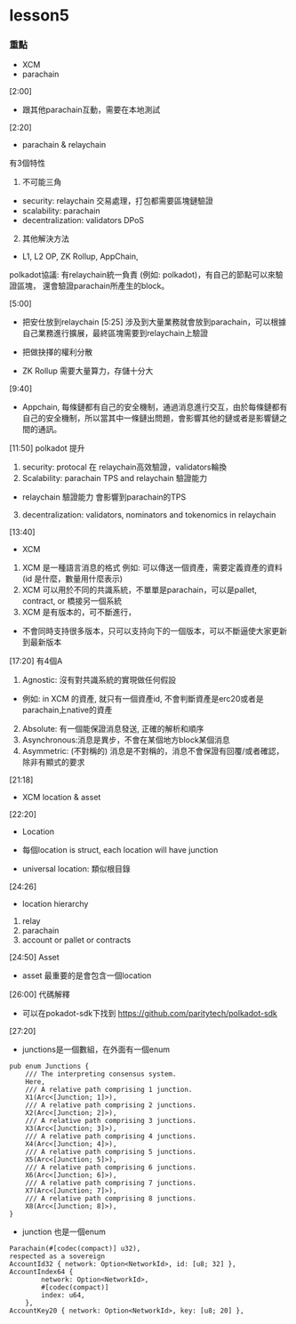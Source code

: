 # lesson5

### 重點
* XCM
* parachain

[2:00]
* 跟其他parachain互動，需要在本地測試

[2:20]
* parachain & relaychain

有3個特性
1. 不可能三角
* security: relaychain
交易處理，打包都需要區塊鏈驗證
* scalability: parachain
* decentralization: validators DPoS

2. 其他解決方法
* L1, L2 OP, ZK Rollup, AppChain,

polkadot協議: 有relaychain統一負責 (例如: polkadot)，有自己的節點可以來驗證區塊，
還會驗證parachain所產生的block。

[5:00]
* 把安仕放到relaychain
[5:25]
涉及到大量業務就會放到parachain，可以根據自己業務進行擴展，最終區塊需要到relaychain上驗證
* 把做抉擇的權利分散

* ZK Rollup 需要大量算力，存儲十分大

[9:40]
* Appchain, 每條鏈都有自己的安全機制，通過消息進行交互，由於每條鏈都有自己的安全機制，所以當其中一條鏈出問題，會影響其他的鏈或者是影響鏈之間的通訊。

[11:50]
polkadot 提升
1. security: protocal 在 relaychain高效驗證，validators輪換
2. Scalability: parachain TPS and relaychain 驗證能力
* relaychain 驗證能力 會影響到parachain的TPS
3. decentralization: validators, nominators and tokenomics in relaychain

[13:40]
* XCM
1. XCM 是一種語言消息的格式
例如: 可以傳送一個資產，需要定義資產的資料 (id 是什麼，數量用什麼表示)
2. XCM 可以用於不同的共識系統，不單單是parachain，可以是pallet, contract, or 橋接另一個系統
3. XCM 是有版本的，可不斷進行，
* 不會同時支持很多版本，只可以支持向下的一個版本，可以不斷逼使大家更新到最新版本

[17:20]
有4個A
1. Agnostic: 沒有對共識系統的實現做任何假設
* 例如: in XCM 的資產, 就只有一個資產id, 不會判斷資產是erc20或者是parachain上native的資產
2. Absolute: 有一個能保證消息發送, 正確的解析和順序
3. Asynchronous:消息是異步，不會在某個地方block某個消息
4. Asymmetric: (不對稱的) 消息是不對稱的，消息不會保證有回覆/或者確認，除非有顯式的要求

[21:18]
* XCM location & asset

[22:20]
* Location
* 每個location is struct, each location will have junction

* universal location: 類似根目錄

[24:26]
* location hierarchy
1. relay
2. parachain
3. account or pallet or contracts

[24:50]
Asset
* asset 最重要的是會包含一個location

[26:00]
代碼解釋
* 可以在pokadot-sdk下找到
https://github.com/paritytech/polkadot-sdk

[27:20]
* junctions是一個數組，在外面有一個enum

```
pub enum Junctions {
	/// The interpreting consensus system.
	Here,
	/// A relative path comprising 1 junction.
	X1(Arc<[Junction; 1]>),
	/// A relative path comprising 2 junctions.
	X2(Arc<[Junction; 2]>),
	/// A relative path comprising 3 junctions.
	X3(Arc<[Junction; 3]>),
	/// A relative path comprising 4 junctions.
	X4(Arc<[Junction; 4]>),
	/// A relative path comprising 5 junctions.
	X5(Arc<[Junction; 5]>),
	/// A relative path comprising 6 junctions.
	X6(Arc<[Junction; 6]>),
	/// A relative path comprising 7 junctions.
	X7(Arc<[Junction; 7]>),
	/// A relative path comprising 8 junctions.
	X8(Arc<[Junction; 8]>),
}
```

* junction 也是一個enum
```
Parachain(#[codec(compact)] u32),
respected as a sovereign
AccountId32 { network: Option<NetworkId>, id: [u8; 32] },
AccountIndex64 {
		network: Option<NetworkId>,
		#[codec(compact)]
		index: u64,
	},
AccountKey20 { network: Option<NetworkId>, key: [u8; 20] },
```